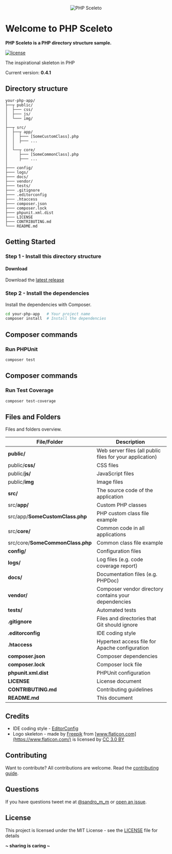 <p align="center"><img src="http://sandromiguel.com/host/php-sceleto.png" alt="PHP Sceleto" /></p>

# Welcome to PHP Sceleto

**PHP Sceleto is a PHP directory structure sample.**

[![license](https://img.shields.io/badge/License-MIT-blue.svg?style=flat)](LICENSE)

The inspirational skeleton in PHP

Current version: **0.4.1**

## Directory structure

```
your-php-app/
├──┬ public/
│  ├─── css/
│  ├─── js/
│  └─── img/
│
├──┬ src/
│  ├──┬ app/
│  │  ├─── [SomeCustomClass].php
│  │  ├─── ...
│  │
│  └──┬ core/
│     ├─── [SomeCommonClass].php
│     ├─── ...
│
├─── config/
├─── logs/
├─── docs/
├─── vendor/
├─── tests/
├─── .gitignore
├─── .editorconfig
├─── .htaccess
├─── composer.json
├─── composer.lock
├─── phpunit.xml.dist
├─── LICENSE
├─── CONTRIBUTING.md
└─── README.md
```

## Getting Started

### Step 1 - Install this directory structure

#### Download

Download the [latest release](https://github.com/SandroMiguel/php-sceleto/archive/v.0.3.zip)

### Step 2 - Install the dependencies

Install the dependencies with Composer.

```sh
cd your-php-app   # Your project name
composer install  # Install the dependencies
```

## Composer commands

### Run PHPUnit

```sh
composer test
```

## Composer commands

### Run Test Coverage

```sh
composer test-coverage
```

## Files and Folders

Files and folders overview.

| File/Folder                      | Description                                              |
| -------------------------------- | -------------------------------------------------------- |
| **public/**                      | Web server files (all public files for your application) |
| public/**css/**                  | CSS files                                                |
| public/**js/**                   | JavaScript files                                         |
| public/**img**                   | Image files                                              |
| **src/**                         | The source code of the application                       |
| src/**app/**                     | Custom PHP classes                                       |
| src/app/**SomeCustomClass.php**  | PHP custom class file example                            |
| src/**core/**                    | Common code in all applications                          |
| src/core/**SomeCommonClass.php** | Common class file example                                |
| **config/**                      | Configuration files                                      |
| **logs/**                        | Log files (e.g. code coverage report)                    |
| **docs/**                        | Documentation files (e.g. PHPDoc)                        |
| **vendor/**                      | Composer vendor directory contains your dependencies     |
| **tests/**                       | Automated tests                                          |
| **.gitignore**                   | Files and directories that Git should ignore             |
| **.editorconfig**                | IDE coding style                                         |
| **.htaccess**                    | Hypertext access file for Apache configuration           |
| **composer.json**                | Composer dependencies                                    |
| **composer.lock**                | Composer lock file                                       |
| **phpunit.xml.dist**             | PHPUnit configuration                                    |
| **LICENSE**                      | License document                                         |
| **CONTRIBUTING.md**              | Contributing guidelines                                  |
| **README.md**                    | This document                                            |

## Credits

-   IDE coding style - [EditorConfig](https://editorconfig.org/)
-   Logo skeleton - made by [Freepik](http://www.freepik.com) from [www.flaticon.com](https://www.flaticon.com/) is
    licensed by [CC 3.0 BY](http://creativecommons.org/licenses/by/3.0/)

## Contributing

Want to contribute? All contributions are welcome. Read the [contributing guide](CONTRIBUTING.md).

## Questions

If you have questions tweet me at [@sandro_m_m](https://twitter.com/sandro_m_m) or [open an issue](https://github.com/SandroMiguel/php-sceleto/issues/new).

## License

This project is licensed under the MIT License - see the [LICENSE](LICENSE) file for details

**~ sharing is caring ~**
